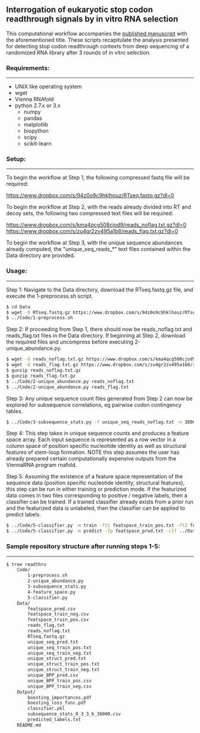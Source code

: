 ## Interrogation of eukaryotic stop codon readthrough signals by in vitro RNA selection ##

This computational workflow accompanies the [published manuscript](https://pubs.acs.org/doi/abs/10.1021/acs.biochem.8b01280) with the aforementioned title.
These scripts recapitulate the analysis presented for detecting stop codon readthrough contexts from deep sequencing of a randomized RNA library after 3 rounds of in vitro selection.

### Requirements: ###
---

- UNIX like operating system
- wget
- Vienna RNAfold
- python 2.7.x or 3.x
    - numpy
    - pandas
    - matplotlib
    - biopython
    - scipy
    - scikit-learn

### Setup: ###
---

To begin the workflow at Step 1, the following compressed fastq file will be required:

<https://www.dropbox.com/s/94z0o9c9hklhouz/RTseq.fastq.gz?dl=0>

To begin the workflow at Step 2, with the reads already divided into RT and decoy sets, the following two compressed text files will be required:

<https://www.dropbox.com/s/kma4qcg508cjod9/reads_noflag.txt.gz?dl=0>
<https://www.dropbox.com/s/zu4gr2zv495a1b8/reads_flag.txt.gz?dl=0>

To begin the workflow at Step 3, with the unique sequence abundances already computed, the "unique_seq_reads_*" text files contained within the Data directory are provided. 

### Usage: ###
---

Step 1: Navigate to the Data directory, download the RTseq.fastq.gz file, and execute the 1-preprocess.sh script.

```bash
$ cd Data
$ wget -O RTseq.fastq.gz https://www.dropbox.com/s/94z0o9c9hklhouz/RTseq.fastq.gz?dl=0
$ ../Code/1-preprocess.sh
```

Step 2: If proceeding from Step 1, there should now be reads_noflag.txt and reads_flag.txt files in the Data directory. If beginning at Step 2, download the required files and uncompress before executing 2-unique_abundance.py.

```bash
$ wget -O reads_noflag.txt.gz https://www.dropbox.com/s/kma4qcg508cjod9/reads_noflag.txt.gz?dl=0
$ wget -O reads_flag.txt.gz https://www.dropbox.com/s/zu4gr2zv495a1b8/reads_flag.txt.gz?dl=0
$ gunzip reads_noflag.txt.gz
$ gunzip reads_flag.txt.gz
$ ../Code/2-unique_abundance.py reads_noflag.txt
$ ../Code/2-unique_abundance.py reads_flag.txt
```

Step 3: Any unique sequence count files generated from Step 2 can now be explored for subsequence correlations, eg pairwise codon contingency tables.

```bash
$ ../Code/3-subsequence_stats.py -f unique_seq_reads_noflag.txt -n 38000 -s1s 0 -s1e 3 -s2s 3 -s2e 6
```

Step 4: This step takes in unique sequence counts and produces a feature space array. Each input sequence is represented as a row vector in a column space of position specific nucleotide identity as well as structural features of stem-loop formation. NOTE this step assumes the user has already prepared certain computationally expensive outputs from the ViennaRNA program rnafold.


Step 5: Assuming the existence of a feature space representation of the sequence data (position specific nucleotide identity, structural features), this step can be run in either training or prediction mode. If the featurized data comes in two files corresponding to positive / negative labels, then a classifier can be trained. If a trained classifier already exists from a prior run and the featurized data is unlabeled, then the classifier can be applied to predict labels.

```bash
$ ../Code/5-classifier.py -m train -ft1 featspace_train_pos.txt -ft2 featspace_train_neg -n1 1000 -n2 5000
$ ../Code/5-classifier.py -m predict -fp featspace_pred.txt -clf ../Out/classifier.pkl
```

### Sample repository structure after running steps 1-5: ###
---

```bash
$ tree readthru
    Code/
        1-preprocess.sh
        2-unique_abundance.py
        3-subsequence_stats.py
        4-feature_space.py
        5-classifier.py
    Data/
        featspace_pred.csv
        featspace_train_neg.csv
        featspace_train_pos.csv
        reads_flag.txt
        reads_noflag.txt
        RTseq.fastq.gz
        unique_seq_pred.txt
        unique_seq_train_pos.txt
        unique_seq_train_neg.txt
        unique_struct_pred.txt
        unique_struct_train_pos.txt
        unique_struct_train_neg.txt
        unique_BPP_pred.csv
        unique_BPP_train_pos.csv
        unique_BPP_train_neg.csv
    Output/
        boosting_importances.pdf
        boosting_loss_func.pdf
        classifier.pkl
        subsequence_stats_0_3_3_6_38000.csv
        predicted_labels.txt
    README.md
```
